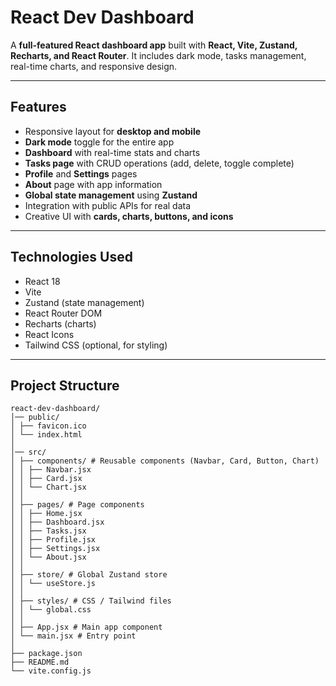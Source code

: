 # React Dev Dashboard

A **full-featured React dashboard app** built with **React, Vite, Zustand, Recharts, and React Router**. It includes dark mode, tasks management, real-time charts, and responsive design.

---

## Features

- Responsive layout for **desktop and mobile**  
- **Dark mode** toggle for the entire app  
- **Dashboard** with real-time stats and charts  
- **Tasks page** with CRUD operations (add, delete, toggle complete)  
- **Profile** and **Settings** pages  
- **About** page with app information  
- **Global state management** using **Zustand**  
- Integration with public APIs for real data  
- Creative UI with **cards, charts, buttons, and icons**  

---

## Technologies Used

- React 18  
- Vite  
- Zustand (state management)  
- React Router DOM  
- Recharts (charts)  
- React Icons  
- Tailwind CSS (optional, for styling)  

---

## Project Structure
```
react-dev-dashboard/
│── public/
│ ├── favicon.ico
│ └── index.html
│
│── src/
│ ├── components/ # Reusable components (Navbar, Card, Button, Chart)
│ │ ├── Navbar.jsx
│ │ ├── Card.jsx
│ │ └── Chart.jsx
│ │
│ ├── pages/ # Page components
│ │ ├── Home.jsx
│ │ ├── Dashboard.jsx
│ │ ├── Tasks.jsx
│ │ ├── Profile.jsx
│ │ ├── Settings.jsx
│ │ └── About.jsx
│ │
│ ├── store/ # Global Zustand store
│ │ └── useStore.js
│ │
│ ├── styles/ # CSS / Tailwind files
│ │ └── global.css
│ │
│ ├── App.jsx # Main app component
│ └── main.jsx # Entry point
│
├── package.json
├── README.md
└── vite.config.js
```
